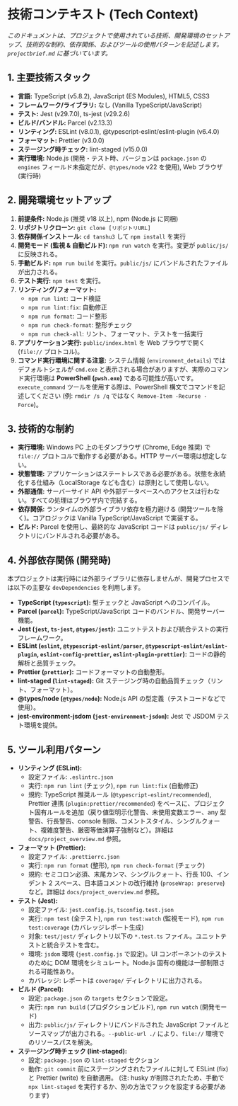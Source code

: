 # 技術コンテキスト (Tech Context)

_このドキュメントは、プロジェクトで使用されている技術、開発環境のセットアップ、技術的な制約、依存関係、およびツールの使用パターンを記述します。`projectbrief.md` に基づいています。_

## 1. 主要技術スタック

- **言語:** TypeScript (v5.8.2), JavaScript (ES Modules), HTML5, CSS3
- **フレームワーク/ライブラリ:** なし (Vanilla TypeScript/JavaScript)
- **テスト:** Jest (v29.7.0), ts-jest (v29.2.6)
- **ビルド/バンドル:** Parcel (v2.13.3)
- **リンティング:** ESLint (v8.0.1), @typescript-eslint/eslint-plugin (v6.4.0)
- **フォーマット:** Prettier (v3.0.0)
- **ステージング時チェック:** lint-staged (v15.0.0)
- **実行環境:** Node.js (開発・テスト時、バージョンは `package.json` の `engines` フィールド未指定だが、`@types/node` v22 を使用), Web ブラウザ (実行時)

## 2. 開発環境セットアップ

1.  **前提条件:** Node.js (推奨 v18 以上), npm (Node.js に同梱)
2.  **リポジトリクローン:** `git clone [リポジトリURL]`
3.  **依存関係インストール:** `cd tanshu3` して `npm install` を実行
4.  **開発モード (監視 & 自動ビルド):** `npm run watch` を実行。変更が `public/js/` に反映される。
5.  **手動ビルド:** `npm run build` を実行。`public/js/` にバンドルされたファイルが出力される。
6.  **テスト実行:** `npm test` を実行。
7.  **リンティング/フォーマット:**
    - `npm run lint`: コード検証
    - `npm run lint:fix`: 自動修正
    - `npm run format`: コード整形
    - `npm run check-format`: 整形チェック
    - `npm run check-all`: リント、フォーマット、テストを一括実行
8.  **アプリケーション実行:** `public/index.html` を Web ブラウザで開く (`file://` プロトコル)。
9.  **コマンド実行環境に関する注意:** システム情報 (`environment_details`) ではデフォルトシェルが `cmd.exe` と表示される場合がありますが、実際のコマンド実行環境は **PowerShell (`pwsh.exe`)** である可能性が高いです。`execute_command` ツールを使用する際は、PowerShell 構文でコマンドを記述してください (例: `rmdir /s /q` ではなく `Remove-Item -Recurse -Force`)。

## 3. 技術的な制約

- **実行環境:** Windows PC 上のモダンブラウザ (Chrome, Edge 推奨) で `file://` プロトコルで動作する必要がある。HTTP サーバー環境は想定しない。
- **状態管理:** アプリケーションはステートレスである必要がある。状態を永続化する仕組み（LocalStorage なども含む）は原則として使用しない。
- **外部通信:** サーバーサイド API や外部データベースへのアクセスは行わない。すべての処理はブラウザ内で完結する。
- **依存関係:** ランタイムの外部ライブラリ依存を極力避ける (開発ツールを除く)。コアロジックは Vanilla TypeScript/JavaScript で実装する。
- **ビルド:** Parcel を使用し、最終的な JavaScript コードは `public/js/` ディレクトリにバンドルされる必要がある。

## 4. 外部依存関係 (開発時)

本プロジェクトは実行時には外部ライブラリに依存しませんが、開発プロセスでは以下の主要な `devDependencies` を利用します。

- **TypeScript (`typescript`):** 型チェックと JavaScript へのコンパイル。
- **Parcel (`parcel`):** TypeScript/JavaScript コードのバンドル、開発サーバー機能。
- **Jest (`jest`, `ts-jest`, `@types/jest`):** ユニットテストおよび統合テストの実行フレームワーク。
- **ESLint (`eslint`, `@typescript-eslint/parser`, `@typescript-eslint/eslint-plugin`, `eslint-config-prettier`, `eslint-plugin-prettier`):** コードの静的解析と品質チェック。
- **Prettier (`prettier`):** コードフォーマットの自動整形。
- **lint-staged (`lint-staged`):** Git ステージング時の自動品質チェック（リント、フォーマット）。
- **@types/node (`@types/node`):** Node.js API の型定義（テストコードなどで使用）。
- **jest-environment-jsdom (`jest-environment-jsdom`):** Jest で JSDOM テスト環境を提供。

## 5. ツール利用パターン

- **リンティング (ESLint):**
  - 設定ファイル: `.eslintrc.json`
  - 実行: `npm run lint` (チェック), `npm run lint:fix` (自動修正)
  - 規約: TypeScript 推奨ルール (`@typescript-eslint/recommended`), Prettier 連携 (`plugin:prettier/recommended`) をベースに、プロジェクト固有ルールを追加（戻り値型明示化警告、未使用変数エラー、any 型警告、行長警告、console 制限、コメントスタイル、シングルクォート、複雑度警告、厳密等価演算子強制など）。詳細は `docs/project_overview.md` 参照。
- **フォーマット (Prettier):**
  - 設定ファイル: `.prettierrc.json`
  - 実行: `npm run format` (整形), `npm run check-format` (チェック)
  - 規約: セミコロン必須、末尾カンマ、シングルクォート、行長 100、インデント 2 スペース、日本語コメントの改行維持 (`proseWrap: preserve`) など。詳細は `docs/project_overview.md` 参照。
- **テスト (Jest):**
  - 設定ファイル: `jest.config.js`, `tsconfig.test.json`
  - 実行: `npm test` (全テスト), `npm run test:watch` (監視モード), `npm run test:coverage` (カバレッジレポート生成)
  - 対象: `test/jest/` ディレクトリ以下の `*.test.ts` ファイル。ユニットテストと統合テストを含む。
  - 環境: `jsdom` 環境 (`jest.config.js` で設定)。UI コンポーネントのテストのために DOM 環境をシミュレート。Node.js 固有の機能は一部制限される可能性あり。
  - カバレッジ: レポートは `coverage/` ディレクトリに出力される。
- **ビルド (Parcel):**
  - 設定: `package.json` の `targets` セクションで設定。
  - 実行: `npm run build` (プロダクションビルド), `npm run watch` (開発モード)
  - 出力: `public/js/` ディレクトリにバンドルされた JavaScript ファイルとソースマップが出力される。`--public-url ./` により、`file://` 環境でのリソースパスを解決。
- **ステージング時チェック (lint-staged):**
  - 設定: `package.json` の `lint-staged` セクション
  - 動作: `git commit` 前にステージングされたファイルに対して ESLint (fix) と Prettier (write) を自動適用。 (注: husky が削除されたため、手動で `npx lint-staged` を実行するか、別の方法でフックを設定する必要があります)
